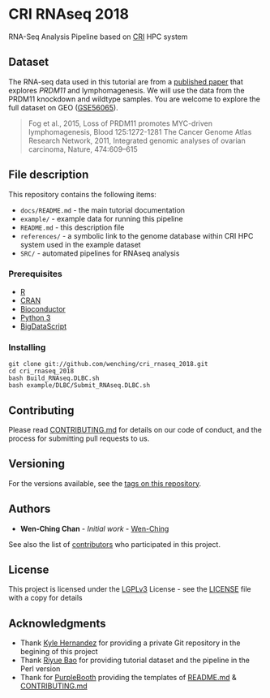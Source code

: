 # CRI RNAseq 2018

RNA-Seq Analysis Pipeline based on [CRI](http://cri.uchicago.edu/) HPC system

## Dataset

The RNA-seq data used in this tutorial are from a [published paper](https://www.ncbi.nlm.nih.gov/pubmed/25499759) that explores *PRDM11* and lymphomagenesis.
We will use the data from the PRDM11 knockdown and wildtype samples. You are welcome to explore the full dataset on GEO ([GSE56065](https://www.ncbi.nlm.nih.gov/geo/query/acc.cgi?acc=GSE56065)).

>
> Fog et al., 2015, Loss of PRDM11 promotes MYC-driven lymphomagenesis, Blood 125:1272-1281
> The Cancer Genome Atlas Research Network, 2011, Integrated genomic analyses of ovarian carcinoma, Nature, 474:609–615
>

## File description

This repository contains the following items:
- ```docs/README.md``` - the main tutorial documentation
- ```example/``` - example data for running this pipeline
- ```README.md``` - this description file
- ```references/``` - a symbolic link to the genome database within CRI HPC system used in the example dataset
- ```SRC/``` - automated pipelines for RNAseq analysis

### Prerequisites

* [R](https://www.r-project.org/)
* [CRAN](https://cran.r-project.org/)
* [Bioconductor](https://www.bioconductor.org/)
* [Python 3](https://www.python.org/download/releases/3.0/)
* [BigDataScript](https://pcingola.github.io/BigDataScript/)

### Installing

```
git clone git://github.com/wenching/cri_rnaseq_2018.git
cd cri_rnaseq_2018
bash Build_RNAseq.DLBC.sh
bash example/DLBC/Submit_RNAseq.DLBC.sh
```

## Contributing

Please read [CONTRIBUTING.md](https://github.com/wenching/cri_rnaseq_2018/blob/master/CONTRIBUTING.md) for details on our code of conduct, and the process for submitting pull requests to us.

## Versioning

For the versions available, see the [tags on this repository](https://github.com/wenching/cri_rnaseq_2018/tags).

## Authors

* **Wen-Ching Chan** - *Initial work* - [Wen-Ching](https://github.com/wenching)

See also the list of [contributors](https://github.com/wenching/cri_rnaseq_2018/graphs/contributors) who participated in this project.

## License

This project is licensed under the [LGPLv3](https://www.gnu.org/licenses/lgpl-3.0.en.html) License - see the [LICENSE](LICENSE) file with a copy for details

## Acknowledgments

* Thank [Kyle Hernandez](https://github.com/kmhernan) for providing a private Git repository in the begining of this project
* Thank [Riyue Bao](https://github.com/riyuebao) for providing tutorial dataset and the pipeline in the Perl version
* Thank for [PurpleBooth](https://gist.github.com/PurpleBooth) providing the templates of [README.md](https://gist.github.com/PurpleBooth/109311bb0361f32d87a2) & [CONTRIBUTING.md](https://gist.github.com/PurpleBooth/b24679402957c63ec426)


